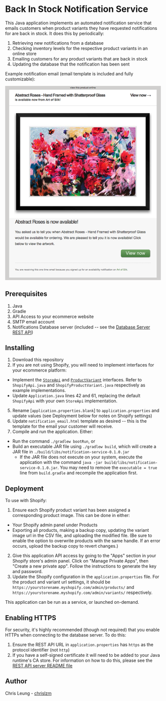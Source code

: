# Back In Stock Notification Service

This Java application implements an automated notification service that emails customers when product variants they have requested notifications for are back in stock. It does this by periodically:
1. Retrieving new notifications from a database
2. Checking inventory levels for the respective product variants in an online store
3. Emailing customers for any product variants that are back in stock
4. Updating the database that the notification has been sent

Example notification email (email template is included and fully customizable):

![Example Email Notification](doc/sample.png "Sample Email Notification")

## Prerequisites

1. Java
2. Gradle
3. API Access to your ecommerce website
4. SMTP email account
5. Notifications Database server (included -- see the [Database Server REST API](../RestApi))

## Installing

1. Download this repository
2. If you are not using Shopify, you will need to implement interfaces for your ecommerce platform:
  * Implement the [`StoreApi`](../Objects/src/main/java/com/chrisleung/notifications/objects/StoreApi.java) and [`ProductVariant`](../Objects/src/main/java/com/chrisleung/notifications/objects/ProductVariant.java) interfaces. Refer to `ShopifyApi.java` and `ShopifyProductVariant.java` respectively as example implementations.
  * Update `Application.java` lines 42 and 61, replacing the default `ShopifyApi` with your own `StoreApi` implementation.
5. Rename [`application.properties.blank`] to `application.properties` and update values (see Deployment below for notes on Shopify settings)
6. Update `notification_email.html` template as desired -- this is the template for the email your customer will receive. 
7. Compile and run the application. Either:
  * Run the command `./gradlew bootRun`, or
  * Build an executable JAR file using `./gradlew build`, which will create a JAR file in `./build/libs/notification-service-0.1.0.jar`
    * If the JAR file does not execute on your system, execute the application with the command `java -jar build/libs/notification-service-0.1.0.jar`. You may need to remove the `executable = true` line from `build.gradle` and recompile the application first.

## Deployment

To use with Shopify:
1. Ensure each Shopify product variant has been assigned a corresponding product image. This can be done in either:
* Your Shopify admin panel under Products
* Exporting all products, making a backup copy, updating the variant image url in the CSV file, and uploading the modified file. (Be sure to enable the option to overwrite products with the same handle. If an error occurs, upload the backup copy to revert changes.)
2. Give this application API access by going to the "Apps" section in your Shopify store's admin panel. Click on "Manage Private Apps", then "Create a new private app". Follow the instructions to generate the key and password.
3. Update the Shopify configuration in the `application.properties` file. For the product and variant url settings, it should be `https://yourstorename.myshopify.com/admin/products/` and `https://yourstorename.myshopify.com/admin/variants/` respectively.

This application can be run as a service, or launched on-demand. 

## Enabling HTTPS

For security, it's highly recommended (though not required) that you enable HTTPs when connecting to the database server. To do this:
1. Ensure the REST API URL in `application.properties` has `https` as the protocol identifier (not `http`)
2. If you have a self-signed certificate it will need to be added to your Java runtime's CA store. For information on how to do this, please see the [REST API server README file](../RestApi/README.md)

## Author

Chris Leung - [chrislzm](https://github.com/chrislzm)
